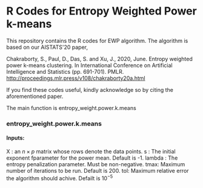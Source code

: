 # R Codes for Entropy Weighted Power k-means
This repository contains the R codes for EWP algorithm. The algorithm is based on our AISTATS'20 paper, 

Chakraborty, S., Paul, D., Das, S. and Xu, J., 2020, June. Entropy weighted power k-means clustering. In International Conference on Artificial Intelligence and Statistics (pp. 691-701). PMLR. http://proceedings.mlr.press/v108/chakraborty20a.html

If you find these codes useful, kindly acknowledge so by citing the aforementioned paper.

The main function is entropy_weight.power.k.means

### entropy_weight.power.k.means
#### Inputs:
X : an $n \times p$ matrix whose rows denote the data points.
s : The initial exponent fparameter for the power mean. Default is -1.
lambda : The entropy penalization parameter. Must be non-negative.
tmax: Maximum number of iterations to be run. Default is 200.
tol: Maximum relative error the algorithm should achive. Defailt is $10^{-5}$
